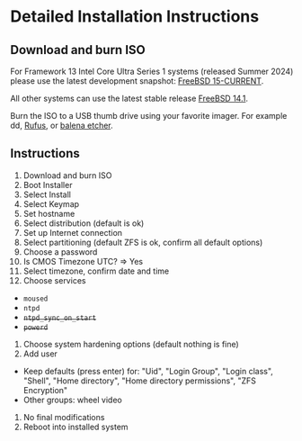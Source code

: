 # Detailed Installation Instructions

## Download and burn ISO

For Framework 13 Intel Core Ultra Series 1 systems (released  Summer 2024)
please use the latest development snapshot: [FreeBSD 15-CURRENT](https://download.freebsd.org/snapshots/amd64/amd64/ISO-IMAGES/15.0/).

All other systems can use the latest stable release
[FreeBSD 14.1](https://download.freebsd.org/ftp/releases/ISO-IMAGES/14.1/FreeBSD-14.1-RELEASE-amd64-dvd1.iso).

Burn the ISO to a USB thumb drive using your favorite imager.
For example dd, [Rufus](https://rufus.ie/en/), or [balena etcher](https://etcher.balena.io/).

## Instructions

1. Download and burn ISO
1. Boot Installer
1. Select Install
1. Select Keymap
1. Set hostname
1. Select distribution (default is ok)
1. Set up Internet connection
1. Select partitioning (default ZFS is ok, confirm all default options)
1. Choose a password
1. Is CMOS Timezone UTC? => Yes
1. Select timezone, confirm date and time
1. Choose services
  - `moused`
  - `ntpd`
  - ~~`ntpd_sync_on_start`~~
  - ~~`powerd`~~
1. Choose system hardening options (default nothing is fine)
1. Add user
  - Keep defaults (press enter) for: "Uid", "Login Group", "Login class", "Shell", "Home directory", "Home directory permissions", "ZFS Encryption"
  - Other groups: wheel video
1. No final modifications
1. Reboot into installed system

